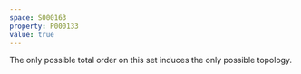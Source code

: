 ```yaml
---
space: S000163
property: P000133
value: true
---
```


The only possible total order on this set induces the only possible topology.

